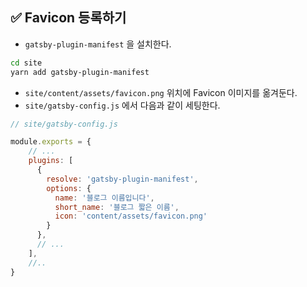 ## ✅ Favicon 등록하기

- `gatsby-plugin-manifest` 을 설치한다.
    
```bash
cd site
yarn add gatsby-plugin-manifest
```
    
- `site/content/assets/favicon.png` 위치에 Favicon 이미지를 옮겨둔다.
- `site/gatsby-config.js` 에서 다음과 같이 세팅한다.

```jsx
// site/gatsby-config.js

module.exports = {
    // ...
    plugins: [
      {
        resolve: 'gatsby-plugin-manifest',
        options: {
          name: '블로그 이름입니다',
          short_name: '블로그 짧은 이름',
          icon: 'content/assets/favicon.png'
        }
      },
      // ...
    ],
    //..
}
```
